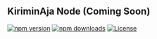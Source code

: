 ## KiriminAja Node (Coming Soon)

[![npm version][npm-version-src]][npm-version-href]
[![npm downloads][npm-downloads-src]][npm-downloads-href]
[![License][license-src]][license-href]

[npm-version-src]: https://img.shields.io/npm/v/kiriminaja-node/latest.svg?style=flat&colorA=18181B&colorB=28CF8D
[npm-version-href]: https://npmjs.com/package/kiriminaja-node

[npm-downloads-src]: https://img.shields.io/npm/dm/kiriminaja-node.svg?style=flat&colorA=18181B&colorB=28CF8D
[npm-downloads-href]: https://npmjs.com/package/kiriminaja-node

[license-src]: https://img.shields.io/github/license/kiriminaja/node.svg?style=flat&colorA=18181B&colorB=28CF8D
[license-href]: https://github.com/kiriminaja/node/blob/main/LICENSE
